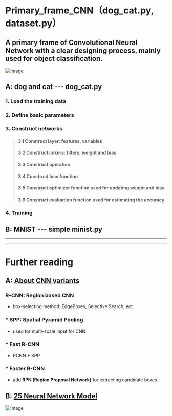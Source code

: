 Primary_frame_CNN（dog_cat.py, dataset.py）  
============
A primary frame of Convolutional Neural Network with a clear designing process, mainly used for object classification.  
------------
![image](https://github.com/Menglinucas/Primary_frame_CNN/blob/master/CNN.PNG)  

## A: dog and cat --- dog_cat.py
### 1. Load the training data  
### 2. Define basic parameters  
### 3. Construct networks  
> ####  3.1 Construct layer: features, variables  
> ####  3.2 Construct linkers: filters, weight and bias  
> ####  3.3 Construct operation  
> ####  3.4 Construct loss function  
> ####  3.5 Construct optimizer function used for updating weight and bias  
> ####  3.6 Construct evaluation function used for estimating the accuracy  
### 4. Training  

## B: MNIST --- simple minist.py  
************************************************************************************  
************************************************************************************  
Further reading  
===============  
## A: [About CNN variants](https://www.cnblogs.com/skyfsm/p/6806246.html)  
### R-CNN: Region based CNN  
  * box-selecting method: EdgeBoxes, Selective Search, ect.  
### * SPP: Spatial Pyramid Pooling  
  * used for multi-scale input for CNN  
### * Fast R-CNN  
  * RCNN + SPP  
### * Faster R-CNN  
 * add **RPN (Region Proposal Network)** for extracting candidate boxes  
  
  
## B: [25 Neural Network Model](http://blog.csdn.net/qq_35082030/article/details/73368962)  
![image](https://github.com/Menglinucas/Primary_frame_CNN/blob/master/NN.jpg)

